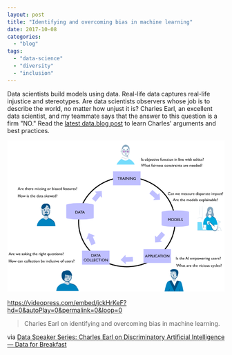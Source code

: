 ```yaml
---
layout: post
title: "Identifying and overcoming bias in machine learning"
date: 2017-10-08
categories: 
  - "blog"
tags: 
  - "data-science"
  - "diversity"
  - "inclusion"
---
```


Data scientists build models using data. Real-life data captures real-life injustice and stereotypes. Are data scientists observers whose job is to describe the world, no matter how unjust it is? Charles Earl, an excellent data scientist, and my teammate says that the answer to this question is a firm "NO." Read the [latest data.blog post](https://data.blog/2017/10/04/data-speaker-series-charles-earl-on-discriminatory-artificial-intelligence/) to learn Charles' arguments and best practices.

![](/assets/images/2017/10/lifecycle.png?quality=80&strip=info&w=1600)

 

https://videopress.com/embed/jckHrKeF?hd=0&autoPlay=0&permalink=0&loop=0

> Charles Earl on identifying and overcoming bias in machine learning.

via [Data Speaker Series: Charles Earl on Discriminatory Artificial Intelligence — Data for Breakfast](http://data.blog/2017/10/04/data-speaker-series-charles-earl-on-discriminatory-artificial-intelligence/)
